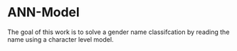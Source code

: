 # ANN-Model
The goal of this work is to solve a gender name classifcation by  reading the name using a character level model.
